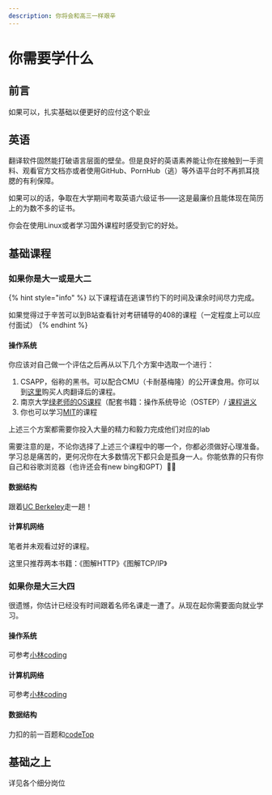 ```yaml
---
description: 你将会和高三一样艰辛
---
```


# 你需要学什么

## 前言

如果可以，扎实基础以便更好的应付这个职业

## 英语

翻译软件固然能打破语言层面的壁垒。但是良好的英语素养能让你在接触到一手资料、观看官方文档亦或者使用GitHub、PornHub（逃）等外语平台时不再抓耳挠腮的有利保障。

如果可以的话，争取在大学期间考取英语六级证书——这是最廉价且能体现在简历上的为数不多的证书。

你会在使用Linux或者学习国外课程时感受到它的好处。

## 基础课程

### 如果你是大一或是大二

{% hint style="info" %}
以下课程请在逃课节约下的时间及课余时间尽力完成。

如果觉得过于辛苦可以到B站查看针对考研辅导的408的课程（一定程度上可以应付面试）
{% endhint %}

#### 操作系统

你应该对自己做一个评估之后再从以下几个方案中选取一个进行：

1. CSAPP，俗称的黑书。可以配合CMU（卡耐基梅隆）的公开课食用。你可以到[这里](https://www.simtoco.com/#/albums?id=1000043)购买人肉翻译后的课程。
2. 南京大学[绿老师的OS课程](https://www.bilibili.com/video/BV1Cm4y1d7Ur/?spm\_id\_from=333.337.search-card.all.click\&vd\_source=7f359d4e8fc4063c37805ed610ac18ff)（配套书籍：操作系统导论（OSTEP）/ [课程讲义](http://jyywiki.cn/OS/2022/)
3. 你也可以学习[MIT](https://csdiy.wiki/%E6%93%8D%E4%BD%9C%E7%B3%BB%E7%BB%9F/MIT6.S081/)的课程

上述三个方案都需要你投入大量的精力和毅力完成他们对应的lab

需要注意的是，不论你选择了上述三个课程中的哪一个，你都必须做好心理准备。学习总是痛苦的，更何况你在大多数情况下都只会是孤身一人。你能依靠的只有你自己和谷歌浏览器（也许还会有new bing和GPT）😶‍🌫️

#### 数据结构

跟着[UC Berkeley](https://csdiy.wiki/%E6%95%B0%E6%8D%AE%E7%BB%93%E6%9E%84%E4%B8%8E%E7%AE%97%E6%B3%95/CS61B/)走一趟！

#### 计算机网络

笔者并未观看过好的课程。

这里只推荐两本书籍：《图解HTTP》《图解TCP/IP》

### 如果你是大三大四

很遗憾，你估计已经没有时间跟着名师名课走一遭了。从现在起你需要面向就业学习。

#### 操作系统

可参考[小林coding](https://xiaolincoding.com/os/)

#### 计算机网络

可参考[小林coding](https://xiaolincoding.com/os/)

#### 数据结构

力扣的前一百题和[codeTop](https://codetop.cc/discuss/53)

## 基础之上

详见各个细分岗位
